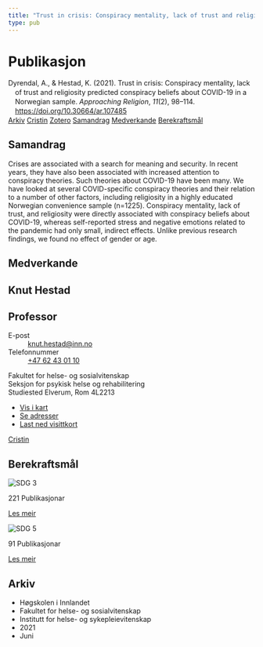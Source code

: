 ```yaml
---
title: "Trust in crisis: Conspiracy mentality, lack of trust and religiosity predicted conspiracy beliefs about COVID-19 in a Norwegian sample"
type: pub
---
```

<h1>Publikasjon</h1>
<article id="csl-bib-container-KIIWUCQD" class="csl-bib-container">
  <div class="csl-bib-body" style="line-height: 1.35; padding-left: 1em; text-indent:-1em;">
  <div class="csl-entry">Dyrendal, A., &amp; Hestad, K. (2021). Trust in crisis: Conspiracy mentality, lack of trust and religiosity predicted conspiracy beliefs about COVID-19 in a Norwegian sample. <i>Approaching Religion</i>, <i>11</i>(2), 98&#x2013;114. <a href="https://doi.org/10.30664/ar.107485">https://doi.org/10.30664/ar.107485</a></div>
</div>
  <div class="csl-bib-buttons">
    <a href="#taxonomy-article-KIIWUCQD" class="csl-bib-button">Arkiv</a>
    <a href="https://app.cristin.no/results/show.jsf?id=1918744" alt="Cristin URL" class="csl-bib-button">Cristin</a>
    <a href="http://zotero.org/groups/5022929/items/KIIWUCQD" alt="Zotero URL" class="csl-bib-button">Zotero</a>
    <a href="#abstract-article-KIIWUCQD" class="csl-bib-button">Samandrag</a>
    <a href="#contributors-article-KIIWUCQD" class="csl-bib-button">Medverkande</a>
    <a href="#sdg-article-KIIWUCQD" class="csl-bib-button">Berekraftsmål</a>
  </div>
  <div id="csl-bib-meta-container-KIIWUCQD"></div>
</article>
<div id="csl-bib-meta-KIIWUCQD" class="csl-bib-meta">
  <article id="abstract-article-KIIWUCQD" class="abstract-article">
    <h1>Samandrag</h1>
    Crises are associated with a search for meaning and security. In recent years, they have also been associated with increased attention to conspiracy theories. Such theories about COVID-19 have been many. We have looked at several COVID-specific conspiracy theories and their relation to a number of other factors, including religiosity in a highly educated Norwegian convenience sample (n=1225). Conspiracy mentality, lack of trust, and religiosity were directly associated with conspiracy beliefs about COVID-19, whereas self-reported stress and negative emotions related to the pandemic had only small, indirect effects. Unlike previous research findings, we found no effect of gender or age.
  </article>
  <article id="contributors-article-KIIWUCQD" class="contributors-article">
    <h1>Medverkande</h1>
    <div class="personas">
<div class="vrtx-hinn-person-card">
<div class="photo">
<i class="lar la-user-circle missing-person"></i>
</div>
<div class="info">
<hgroup><h1>Knut Hestad</h1>
<h2>Professor</h2>
</hgroup><dl>
<dt>E-post</dt>
<dd>
<a href="mailto:knut.hestad@inn.no">knut.hestad@inn.no</a>
</dd>
<dt>Telefonnummer</dt>
<dd><a href="tel:+4762430110">
+47 62 43 01 10
</a></dd>
</dl>
<p>
Fakultet for helse- og sosialvitenskap<br>
Seksjon for psykisk helse og rehabilitering<br>
Studiested Elverum,
Rom 4L2213
</p>
<ul class="vrtx-hinn-links">
<li><a href="https://www.google.com/maps?q=60.88177,11.53669">Vis i kart</a></li>
<li><a href="https://www.inn.no/finn-en-ansatt/knut-hestad.html#vrtx-hinn-addresses">Se adresser</a></li>
<li><a href="https://www.inn.no/finn-en-ansatt/knut-hestad.html?vrtx=vcf">Last ned visittkort</a></li>
</ul>
</div>
</div>
<a href="https://app.cristin.no/persons/show.jsf?id=43557" alt="Cristin URL" class="personas-cristin">Cristin</a>
</div>
  </article>
  <article id="sdg-article-KIIWUCQD" class="sdg-article">
    <h1>Berekraftsmål</h1>
    <div class="sdg-container"><div id="sdg3" class="sdg">
<img src="{{< params subfolder >}}images/sdg/sdg03_no.png" class="image" alt="SDG 3">
<div class="sdg-overlay">
<p class="sdg-publication-count"><span>221</span> Publikasjonar</p>
<p><a href="https://www.fn.no/om-fn/fns-baerekraftsmaal/god-helse-og-livskvalitet?lang=nno-NO" class="sdg-read-more">Les meir</a></p>
</div>
</div> <div id="sdg5" class="sdg">
<img src="{{< params subfolder >}}images/sdg/sdg05_no.png" class="image" alt="SDG 5">
<div class="sdg-overlay">
<p class="sdg-publication-count"><span>91</span> Publikasjonar</p>
<p><a href="https://www.fn.no/om-fn/fns-baerekraftsmaal/likestilling-mellom-kjoennene?lang=nno-NO" class="sdg-read-more">Les meir</a></p>
</div>
</div></div>
  </article>
  <article id="taxonomy-article-KIIWUCQD" class="taxonomy-article">
    <h1>Arkiv</h1>
    <ul>
      <li>Høgskolen i Innlandet</li>
      <li>Fakultet for helse- og sosialvitenskap</li>
      <li>Institutt for helse- og sykepleievitenskap</li>
      <li>2021</li>
      <li>Juni</li>
    </ul>
  </article>
</div>
